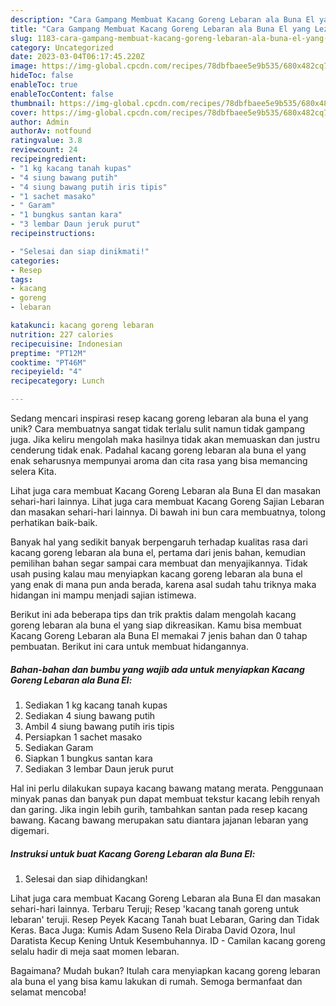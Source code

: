 ```yaml
---
description: "Cara Gampang Membuat Kacang Goreng Lebaran ala Buna El yang Lezat Sekali"
title: "Cara Gampang Membuat Kacang Goreng Lebaran ala Buna El yang Lezat Sekali"
slug: 1183-cara-gampang-membuat-kacang-goreng-lebaran-ala-buna-el-yang-lezat-sekali
category: Uncategorized
date: 2023-03-04T06:17:45.220Z
image: https://img-global.cpcdn.com/recipes/78dbfbaee5e9b535/680x482cq70/kacang-goreng-lebaran-ala-buna-el-foto-resep-utama.jpg
hideToc: false
enableToc: true
enableTocContent: false
thumbnail: https://img-global.cpcdn.com/recipes/78dbfbaee5e9b535/680x482cq70/kacang-goreng-lebaran-ala-buna-el-foto-resep-utama.jpg
cover: https://img-global.cpcdn.com/recipes/78dbfbaee5e9b535/680x482cq70/kacang-goreng-lebaran-ala-buna-el-foto-resep-utama.jpg
author: Admin
authorAv: notfound
ratingvalue: 3.8
reviewcount: 24
recipeingredient:
- "1 kg kacang tanah kupas"
- "4 siung bawang putih"
- "4 siung bawang putih iris tipis"
- "1 sachet masako"
- " Garam"
- "1 bungkus santan kara"
- "3 lembar Daun jeruk purut"
recipeinstructions:

- "Selesai dan siap dinikmati!"
categories:
- Resep
tags:
- kacang
- goreng
- lebaran

katakunci: kacang goreng lebaran 
nutrition: 227 calories
recipecuisine: Indonesian
preptime: "PT12M"
cooktime: "PT46M"
recipeyield: "4"
recipecategory: Lunch

---
```





Sedang mencari inspirasi resep kacang goreng lebaran ala buna el yang unik? Cara membuatnya sangat tidak terlalu sulit namun tidak gampang juga. Jika keliru mengolah maka hasilnya tidak akan memuaskan dan justru cenderung tidak enak. Padahal kacang goreng lebaran ala buna el yang enak seharusnya mempunyai aroma dan cita rasa yang bisa memancing selera Kita.





Lihat juga cara membuat Kacang Goreng Lebaran ala Buna El dan masakan sehari-hari lainnya. Lihat juga cara membuat Kacang Goreng Sajian Lebaran dan masakan sehari-hari lainnya. Di bawah ini bun cara membuatnya, tolong perhatikan baik-baik.

Banyak hal yang sedikit banyak berpengaruh terhadap kualitas rasa dari kacang goreng lebaran ala buna el, pertama dari jenis bahan, kemudian pemilihan bahan segar sampai cara membuat dan menyajikannya. Tidak usah pusing kalau mau menyiapkan kacang goreng lebaran ala buna el yang enak di mana pun anda berada, karena asal sudah tahu triknya maka hidangan ini mampu menjadi sajian istimewa.






Berikut ini ada beberapa tips dan trik praktis dalam mengolah kacang goreng lebaran ala buna el yang siap dikreasikan. Kamu bisa membuat Kacang Goreng Lebaran ala Buna El memakai 7 jenis bahan dan 0 tahap pembuatan. Berikut ini cara untuk membuat hidangannya.

<!--inarticleads1-->

##### Bahan-bahan dan bumbu yang wajib ada untuk menyiapkan Kacang Goreng Lebaran ala Buna El:

1. Sediakan 1 kg kacang tanah kupas
1. Sediakan 4 siung bawang putih
1. Ambil 4 siung bawang putih iris tipis
1. Persiapkan 1 sachet masako
1. Sediakan  Garam
1. Siapkan 1 bungkus santan kara
1. Sediakan 3 lembar Daun jeruk purut


Hal ini perlu dilakukan supaya kacang bawang matang merata. Penggunaan minyak panas dan banyak pun dapat membuat tekstur kacang lebih renyah dan garing. Jika ingin lebih gurih, tambahkan santan pada resep kacang bawang. Kacang bawang merupakan satu diantara jajanan lebaran yang digemari. 

<!--inarticleads2-->

##### Instruksi untuk buat Kacang Goreng Lebaran ala Buna El:


1. Selesai dan siap dihidangkan!

Lihat juga cara membuat Kacang Goreng Lebaran ala Buna El dan masakan sehari-hari lainnya. Terbaru Teruji; Resep &#39;kacang tanah goreng untuk lebaran&#39; teruji. Resep Peyek Kacang Tanah buat Lebaran, Garing dan Tidak Keras. Baca Juga: Kumis Adam Suseno Rela Diraba David Ozora, Inul Daratista Kecup Kening Untuk Kesembuhannya. ID - Camilan kacang goreng selalu hadir di meja saat momen lebaran. 

Bagaimana? Mudah bukan? Itulah cara menyiapkan kacang goreng lebaran ala buna el yang bisa kamu lakukan di rumah. Semoga bermanfaat dan selamat mencoba!
